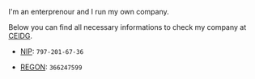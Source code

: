 I'm an enterprenour and I run my own company.

Below you can find all necessary informations to check my company at [CEIDG][1].

* [NIP][2]: `797-201-67-36`
* [REGON][3]: `366247599`

  [1]: https://prod.ceidg.gov.pl/CEIDG/CEIDG.Public.UI/Search.aspx
  [2]: https://pl.wikipedia.org/wiki/NIP
  [3]: https://pl.wikipedia.org/wiki/REGON
